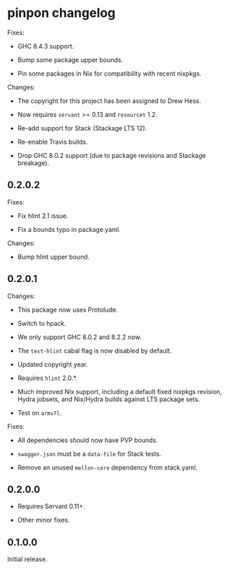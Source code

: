 # pinpon changelog

Fixes:

  - GHC 8.4.3 support.

  - Bump some package upper bounds.
  
  - Pin some packages in Nix for compatibility with recent nixpkgs.
  
Changes:

  - The copyright for this project has been assigned to Drew Hess.

  - Now requires `servant` >= 0.13 and `resourcet` 1.2.
  
  - Re-add support for Stack (Stackage LTS 12).
  
  - Re-enable Travis builds.
  
  - Drop GHC 8.0.2 support (due to package revisions and Stackage
    breakage).

## 0.2.0.2

Fixes:

  - Fix hlint 2.1 issue.

  - Fix a bounds typo in package.yaml.

Changes:

  - Bump hlint upper bound.

## 0.2.0.1

Changes:

  - This package now uses Protolude.

  - Switch to hpack.

  - We only support GHC 8.0.2 and 8.2.2 now.

  - The `test-hlint` cabal flag is now disabled by default.

  - Updated copyright year.

  - Requires `hlint` 2.0.*.

  - Much improved Nix support, including a default fixed nixpkgs
    revision, Hydra jobsets, and Nix/Hydra builds against LTS package
    sets.

  - Test on `armv7l`.

Fixes:

  - All dependencies should now have PVP bounds.

  - `swagger.json` must be a `data-file` for Stack tests.

  - Remove an unused `mellon-core` dependency from stack.yaml.

## 0.2.0.0

- Requires Servant 0.11+.

- Other minor fixes.

## 0.1.0.0

Initial release.
